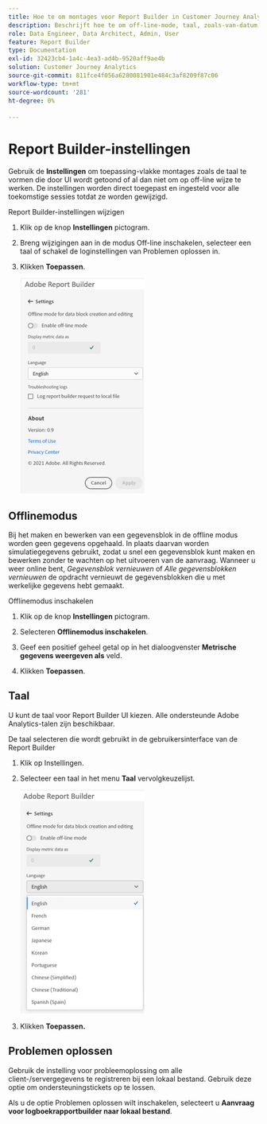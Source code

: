 ```yaml
---
title: Hoe te om montages voor Report Builder in Customer Journey Analytics te vormen
description: Beschrijft hoe te om off-line-mode, taal, zoals-van-datum, en het oplossen van problemenmontages te plaatsen.
role: Data Engineer, Data Architect, Admin, User
feature: Report Builder
type: Documentation
exl-id: 32423cb4-1a4c-4ea3-ad4b-9520aff9ae4b
solution: Customer Journey Analytics
source-git-commit: 811fce4f056a6280081901e484c3af8209f87c06
workflow-type: tm+mt
source-wordcount: '281'
ht-degree: 0%

---
```


# Report Builder-instellingen

Gebruik de **Instellingen** om toepassing-vlakke montages zoals de taal te vormen die door UI wordt getoond of al dan niet om op off-line wijze te werken. De instellingen worden direct toegepast en ingesteld voor alle toekomstige sessies totdat ze worden gewijzigd.

Report Builder-instellingen wijzigen

1. Klik op de knop **Instellingen** pictogram.

1. Breng wijzigingen aan in de modus Off-line inschakelen, selecteer een taal of schakel de loginstellingen van Problemen oplossen in.

1. Klikken **Toepassen**.

   ![Het venster Datumbereik Reporten Builder met de knoppen Annuleren en Toepassen.](./assets/image38.png)

## Offlinemodus

Bij het maken en bewerken van een gegevensblok in de offline modus worden geen gegevens opgehaald. In plaats daarvan worden simulatiegegevens gebruikt, zodat u snel een gegevensblok kunt maken en bewerken zonder te wachten op het uitvoeren van de aanvraag. Wanneer u weer online bent, *Gegevensblok vernieuwen* of *Alle gegevensblokken vernieuwen* de opdracht vernieuwt de gegevensblokken die u met werkelijke gegevens hebt gemaakt.

Offlinemodus inschakelen

1. Klik op de knop **Instellingen** pictogram.

1. Selecteren **Offlinemodus inschakelen**.

1. Geef een positief geheel getal op in het dialoogvenster **Metrische gegevens weergeven als** veld.

1. Klikken **Toepassen**.

## Taal

U kunt de taal voor Report Builder UI kiezen. Alle ondersteunde Adobe Analytics-talen zijn beschikbaar.

De taal selecteren die wordt gebruikt in de gebruikersinterface van de Report Builder

1. Klik op Instellingen.

1. Selecteer een taal in het menu **Taal** vervolgkeuzelijst.

   ![Het venster Datumbereik van de Report Builder waarin de lijst Taal wordt weergegeven, waarbij Engels is geselecteerd.](./assets/image39.png)

1. Klikken **Toepassen.**

## Problemen oplossen

Gebruik de instelling voor probleemoplossing om alle client-/servergegevens te registreren bij een lokaal bestand. Gebruik deze optie om ondersteuningstickets op te lossen.

Als u de optie Problemen oplossen wilt inschakelen, selecteert u **Aanvraag voor logboekrapportbuilder naar lokaal bestand**.
